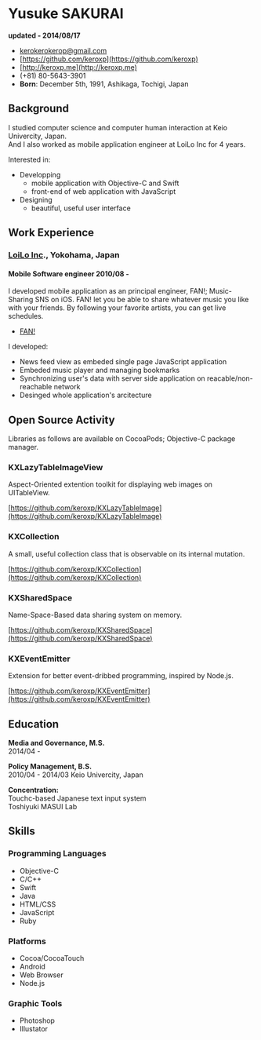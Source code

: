 # Yusuke SAKURAI

**updated - 2014/08/17**

- [kerokerokerop@gmail.com](mailto:kerokerokerop@gmail.com)
- [https://github.com/keroxp](https://github.com/keroxp)
- [http://keroxp.me](http://keroxp.me)
- (+81) 80-5643-3901
- **Born**: December 5th, 1991, Ashikaga, Tochigi, Japan

## Background

I studied computer science and computer human interaction at Keio Univercity, Japan.  
And I also worked as mobile application engineer at LoiLo Inc for 4 years.  

Interested in:

- Developping 
  - mobile application with Objective-C and Swift
  - front-end of web application with JavaScript
- Designing
  - beautiful, useful user interface

## Work Experience

### [LoiLo Inc](http://loilo.tv/en)., Yokohama, Japan

#### Mobile Software engineer 2010/08 - 

I developed mobile application as an principal engineer, FAN!;
Music-Sharing SNS on iOS. FAN! let you be able to share whatever music
you like with your friends. By following your favorite artists, you
can get live schedules.

- [FAN!](http://fan.loilo.tv/en/)

I developed:

- News feed view as embeded single page JavaScript application 
- Embeded music player and managing bookmarks
- Synchronizing user's data with server side application on reacable/non-reachable network
- Desinged whole application's arcitecture

## Open Source Activity

Libraries as follows are available on CocoaPods; Objective-C package manager.

### KXLazyTableImageView

Aspect-Oriented extention toolkit for displaying web images on UITableView.

[https://github.com/keroxp/KXLazyTableImage](https://github.com/keroxp/KXLazyTableImage)

### KXCollection

A small, useful collection class that is observable on its internal mutation.

[https://github.com/keroxp/KXCollection](https://github.com/keroxp/KXCollection)

### KXSharedSpace

Name-Space-Based data sharing system on memory.

[https://github.com/keroxp/KXSharedSpace](https://github.com/keroxp/KXSharedSpace)

### KXEventEmitter

Extension for better event-dribbed programming, inspired by Node.js.

[https://github.com/keroxp/KXEventEmitter](https://github.com/keroxp/KXEventEmitter)


## Education

**Media and Governance, M.S.**  
2014/04 - 

**Policy Management, B.S.**  
2010/04 - 2014/03 Keio Univercity, Japan 

**Concentration:**  
Touchc-based Japanese text input system  
Toshiyuki MASUI Lab

## Skills

### Programming Languages

- Objective-C
- C/C++
- Swift
- Java
- HTML/CSS
- JavaScript
- Ruby

### Platforms

- Cocoa/CocoaTouch
- Android
- Web Browser
- Node.js

### Graphic Tools

- Photoshop
- Illustator